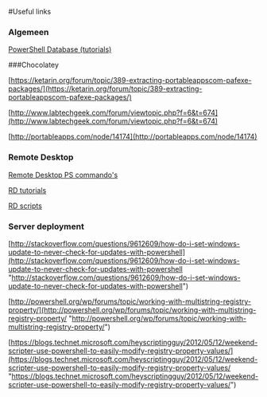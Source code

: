 #Useful links

### Algemeen

[PowerShell Database (tutorials)](http://ss64.com/)


###Chocolatey

[https://ketarin.org/forum/topic/389-extracting-portableappscom-pafexe-packages/](https://ketarin.org/forum/topic/389-extracting-portableappscom-pafexe-packages/)

[http://www.labtechgeek.com/forum/viewtopic.php?f=6&t=674](http://www.labtechgeek.com/forum/viewtopic.php?f=6&t=674)

[http://portableapps.com/node/14174](http://portableapps.com/node/14174)

### Remote Desktop

[Remote Desktop PS commando's](https://technet.microsoft.com/en-us/library/jj215451)

[RD tutorials](http://social.technet.microsoft.com/wiki/contents/articles/12835.using-powershell-to-install-configure-and-maintain-rds-in-windows-server-2012.aspx)

[RD scripts](http://ryanmangansitblog.com/2013/07/07/rds-session-depolyment-powershell-script-for-rds-2012/)

### Server deployment 

[http://stackoverflow.com/questions/9612609/how-do-i-set-windows-update-to-never-check-for-updates-with-powershell](http://stackoverflow.com/questions/9612609/how-do-i-set-windows-update-to-never-check-for-updates-with-powershell "http://stackoverflow.com/questions/9612609/how-do-i-set-windows-update-to-never-check-for-updates-with-powershell")

[http://powershell.org/wp/forums/topic/working-with-multistring-registry-property/](http://powershell.org/wp/forums/topic/working-with-multistring-registry-property/ "http://powershell.org/wp/forums/topic/working-with-multistring-registry-property/")

[https://blogs.technet.microsoft.com/heyscriptingguy/2012/05/12/weekend-scripter-use-powershell-to-easily-modify-registry-property-values/](https://blogs.technet.microsoft.com/heyscriptingguy/2012/05/12/weekend-scripter-use-powershell-to-easily-modify-registry-property-values/ "https://blogs.technet.microsoft.com/heyscriptingguy/2012/05/12/weekend-scripter-use-powershell-to-easily-modify-registry-property-values/")

